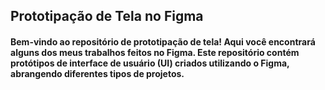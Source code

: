 ## Prototipação de Tela no Figma

#### Bem-vindo ao repositório de prototipação de tela! Aqui você encontrará alguns dos meus trabalhos feitos no Figma. Este repositório contém protótipos de interface de usuário (UI) criados utilizando o Figma, abrangendo diferentes tipos de projetos.
